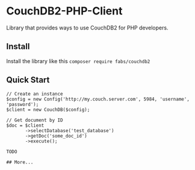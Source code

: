 # CouchDB2-PHP-Client
Library that provides ways to use CouchDB2 for PHP developers.

## Install
Install the library like this `composer require fabs/couchdb2` 

## Quick Start
```
// Create an instance
$config = new Config('http://my.couch.server.com', 5984, 'username', 'password');
$client = new CouchDB($config);

// Get document by ID
$doc = $client
       ->selectDatabase('test_database')
       ->getDoc('some_doc_id')
       ->execute();

TODO

## More...

